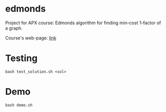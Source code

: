 # edmonds
Project for APX course: Edmonds algorithm for finding min-cost 1-factor of a graph.

Course's web-page: [link](http://kedrigern.dcs.fmph.uniba.sk/kralovic/new/index.php?param=16)

# Testing

```
bash test_solution.sh <sol>
```

# Demo

```
bash demo.sh
```